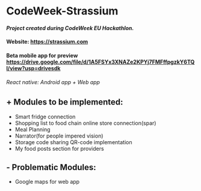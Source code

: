 # CodeWeek-Strassium

#### ***Project created during CodeWeek EU Hackathlon.***

#### **Website:** https://strassium.com
#### **Beta mobile app for preview** https://drive.google.com/file/d/1A5FSYx3XNAZe2KPYj7FMFffpgzkY6TQl/view?usp=drivesdk


###### React native: Android app + Web app



## + Modules to be implemented:
* Smart fridge connection
* Shopping list to food chain online store connection(spar)
* Meal Planning
* Narrator(for people impered vision)
* Storage code sharing QR-code implementation 
* My food posts section for providers



## - Problematic Modules:
* Google maps for web app
